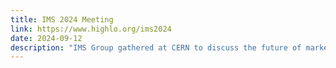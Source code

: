```yaml
---
title: IMS 2024 Meeting
link: https://www.highlo.org/ims2024
date: 2024-09-12
description: "IMS Group gathered at CERN to discuss the future of market surveillance collaboration, research, and innovation."
---
```

